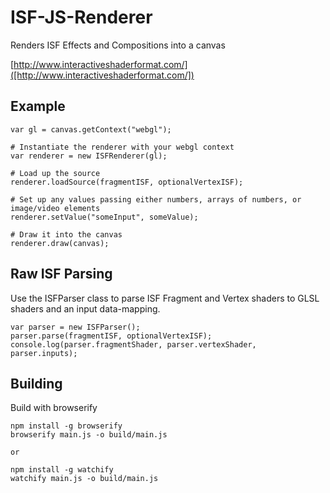 # ISF-JS-Renderer

Renders ISF Effects and Compositions into a canvas

[http://www.interactiveshaderformat.com/]([http://www.interactiveshaderformat.com/])

## Example

```
var gl = canvas.getContext("webgl");

# Instantiate the renderer with your webgl context
var renderer = new ISFRenderer(gl);

# Load up the source
renderer.loadSource(fragmentISF, optionalVertexISF);

# Set up any values passing either numbers, arrays of numbers, or image/video elements
renderer.setValue("someInput", someValue);

# Draw it into the canvas
renderer.draw(canvas);
```

## Raw ISF Parsing

Use the ISFParser class to parse ISF Fragment and Vertex shaders to GLSL shaders and an input data-mapping.

```
var parser = new ISFParser();
parser.parse(fragmentISF, optionalVertexISF);
console.log(parser.fragmentShader, parser.vertexShader, parser.inputs);
```

## Building

Build with browserify

```
npm install -g browserify
browserify main.js -o build/main.js

or

npm install -g watchify
watchify main.js -o build/main.js
```
